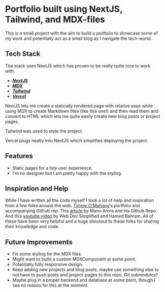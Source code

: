 # Portfolio built using NextJS, Tailwind, and MDX-files

This is a small project with the aim to build a portfolio to showcase some of my work and potentially act as a small blog as I navigate the tech-world.

## Tech Stack

The stack uses NextJS which has proven to be really quite nice to work with.

- [**_NextJS_**](https://nextjs.org/)
- [**_MDX_**](https://mdxjs.com/)
- [**_Tailwind_**](https://tailwindcss.com/)
- [**_Vercel_**](https://vercel.com/)

NextJS lets me create a statically rendered page with relative ease while using MDX to create Markdown files (like this one!) and then read them and convert to HTML which lets me quite easily create new blog posts or project pages.

Tailwind was used to style the project.

Vercel plugs neatly into NextJS which simplifies deploying the project.

## Features

- Static pages for a tidy user experience.
- I'm no designer but I am pretty happy with the styling.

## Inspiration and Help

While I have written all the code myself I took a lot of help and inspiration from a few folks around the web. [Timmy O'Mahony](https://timmyomahony.com/)'s portfolio and accompanying Github rep. This [article](https://www.freecodecamp.org/news/how-to-build-a-portfolio-site-with-nextjs-tailwindcss) by Manu Arora and his Github Repo. And this [youtube video](https://www.youtube.com/watch?v=hSi_x29bBmE) by Web Dev Simplified and Hamed Bahram. All of these have been very helpful and a huge shoutout to these folks for sharing their knowledge and code.

## Future Improvements

- Fix some styling for the MDX files.
- Might want to build a custom MDXComponent at some point.
- Potentially fully responsive design.
- Keep adding new projects and blog posts, maybe use something else to not have to push posts and project-pages to this repo. Git submodules?
- Maybe plug in a proper backend and database at some point, though I see no reason for this at the moment.
